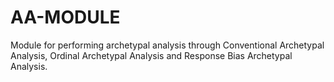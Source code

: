 # AA-MODULE
Module for performing archetypal analysis through Conventional Archetypal Analysis, Ordinal Archetypal Analysis and Response Bias Archetypal Analysis.

